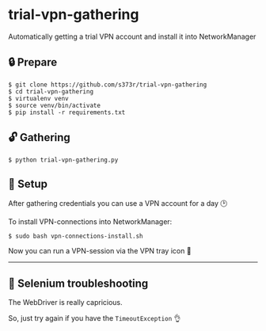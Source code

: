 # trial-vpn-gathering

Automatically getting a trial VPN account and install it into NetworkManager

## :lock: Prepare

```
$ git clone https://github.com/s373r/trial-vpn-gathering
$ cd trial-vpn-gathering
$ virtualenv venv
$ source venv/bin/activate
$ pip install -r requirements.txt
```

## :unlock: Gathering

```
$ python trial-vpn-gathering.py
```

## :closed_lock_with_key: Setup

After gathering credentials you can use a VPN account for a day :clock2:

To install VPN-connections into NetworkManager:

```
$ sudo bash vpn-connections-install.sh
```

Now you can run a VPN-session via the VPN tray icon :crystal_ball:

---

## :key: Selenium troubleshooting

The WebDriver is really capricious.

So, just try again if you have the `TimeoutException` :ok_hand:
